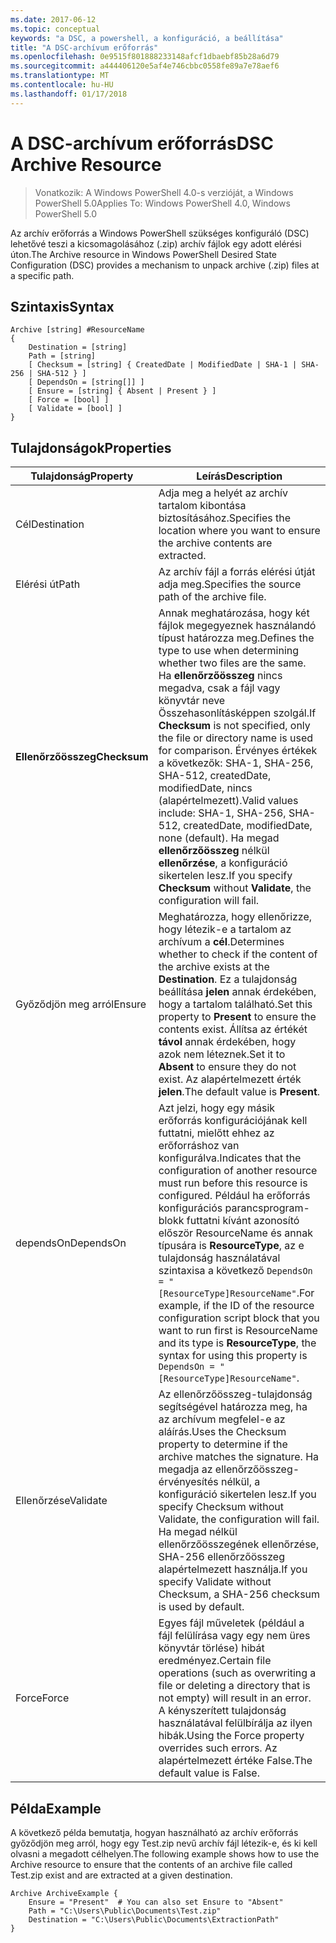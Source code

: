 ```yaml
---
ms.date: 2017-06-12
ms.topic: conceptual
keywords: "a DSC, a powershell, a konfiguráció, a beállítása"
title: "A DSC-archívum erőforrás"
ms.openlocfilehash: 0e9515f801888233148afcf1dbaebf85b28a6d79
ms.sourcegitcommit: a444406120e5af4e746cbbc0558fe89a7e78aef6
ms.translationtype: MT
ms.contentlocale: hu-HU
ms.lasthandoff: 01/17/2018
---
```

# <a name="dsc-archive-resource"></a><span data-ttu-id="a5452-103">A DSC-archívum erőforrás</span><span class="sxs-lookup"><span data-stu-id="a5452-103">DSC Archive Resource</span></span>

> <span data-ttu-id="a5452-104">Vonatkozik: A Windows PowerShell 4.0-s verzióját, a Windows PowerShell 5.0</span><span class="sxs-lookup"><span data-stu-id="a5452-104">Applies To: Windows PowerShell 4.0, Windows PowerShell 5.0</span></span>

<span data-ttu-id="a5452-105">Az archív erőforrás a Windows PowerShell szükséges konfiguráló (DSC) lehetővé teszi a kicsomagolásához (.zip) archív fájlok egy adott elérési úton.</span><span class="sxs-lookup"><span data-stu-id="a5452-105">The Archive resource in Windows PowerShell Desired State Configuration (DSC) provides a mechanism to unpack archive (.zip) files at a specific path.</span></span>

## <a name="syntax"></a><span data-ttu-id="a5452-106">Szintaxis</span><span class="sxs-lookup"><span data-stu-id="a5452-106">Syntax</span></span>
```MOF
Archive [string] #ResourceName
{
    Destination = [string]
    Path = [string]
    [ Checksum = [string] { CreatedDate | ModifiedDate | SHA-1 | SHA-256 | SHA-512 } ]
    [ DependsOn = [string[]] ]
    [ Ensure = [string] { Absent | Present } ]
    [ Force = [bool] ]
    [ Validate = [bool] ]
}
```

## <a name="properties"></a><span data-ttu-id="a5452-107">Tulajdonságok</span><span class="sxs-lookup"><span data-stu-id="a5452-107">Properties</span></span>

|  <span data-ttu-id="a5452-108">Tulajdonság</span><span class="sxs-lookup"><span data-stu-id="a5452-108">Property</span></span>  |  <span data-ttu-id="a5452-109">Leírás</span><span class="sxs-lookup"><span data-stu-id="a5452-109">Description</span></span>   |
|---|---|
| <span data-ttu-id="a5452-110">Cél</span><span class="sxs-lookup"><span data-stu-id="a5452-110">Destination</span></span>| <span data-ttu-id="a5452-111">Adja meg a helyét az archív tartalom kibontása biztosításához.</span><span class="sxs-lookup"><span data-stu-id="a5452-111">Specifies the location where you want to ensure the archive contents are extracted.</span></span>|
| <span data-ttu-id="a5452-112">Elérési út</span><span class="sxs-lookup"><span data-stu-id="a5452-112">Path</span></span>| <span data-ttu-id="a5452-113">Az archív fájl a forrás elérési útját adja meg.</span><span class="sxs-lookup"><span data-stu-id="a5452-113">Specifies the source path of the archive file.</span></span>|
| <span data-ttu-id="a5452-114">__Ellenőrzőösszeg__</span><span class="sxs-lookup"><span data-stu-id="a5452-114">__Checksum__</span></span>| <span data-ttu-id="a5452-115">Annak meghatározása, hogy két fájlok megegyeznek használandó típust határozza meg.</span><span class="sxs-lookup"><span data-stu-id="a5452-115">Defines the type to use when determining whether two files are the same.</span></span> <span data-ttu-id="a5452-116">Ha __ellenőrzőösszeg__ nincs megadva, csak a fájl vagy könyvtár neve Összehasonlításképpen szolgál.</span><span class="sxs-lookup"><span data-stu-id="a5452-116">If __Checksum__ is not specified, only the file or directory name is used for comparison.</span></span> <span data-ttu-id="a5452-117">Érvényes értékek a következők: SHA-1, SHA-256, SHA-512, createdDate, modifiedDate, nincs (alapértelmezett).</span><span class="sxs-lookup"><span data-stu-id="a5452-117">Valid values include: SHA-1, SHA-256, SHA-512, createdDate, modifiedDate, none (default).</span></span> <span data-ttu-id="a5452-118">Ha megad __ellenőrzőösszeg__ nélkül __ellenőrzése__, a konfiguráció sikertelen lesz.</span><span class="sxs-lookup"><span data-stu-id="a5452-118">If you specify __Checksum__ without __Validate__, the configuration will fail.</span></span>|
| <span data-ttu-id="a5452-119">Győződjön meg arról</span><span class="sxs-lookup"><span data-stu-id="a5452-119">Ensure</span></span>| <span data-ttu-id="a5452-120">Meghatározza, hogy ellenőrizze, hogy létezik-e a tartalom az archívum a __cél__.</span><span class="sxs-lookup"><span data-stu-id="a5452-120">Determines whether to check if the content of the archive exists at the __Destination__.</span></span> <span data-ttu-id="a5452-121">Ez a tulajdonság beállítása __jelen__ annak érdekében, hogy a tartalom található.</span><span class="sxs-lookup"><span data-stu-id="a5452-121">Set this property to __Present__ to ensure the contents exist.</span></span> <span data-ttu-id="a5452-122">Állítsa az értékét __távol__ annak érdekében, hogy azok nem léteznek.</span><span class="sxs-lookup"><span data-stu-id="a5452-122">Set it to __Absent__ to ensure they do not exist.</span></span> <span data-ttu-id="a5452-123">Az alapértelmezett érték __jelen__.</span><span class="sxs-lookup"><span data-stu-id="a5452-123">The default value is __Present__.</span></span>|
| <span data-ttu-id="a5452-124">dependsOn</span><span class="sxs-lookup"><span data-stu-id="a5452-124">DependsOn</span></span> | <span data-ttu-id="a5452-125">Azt jelzi, hogy egy másik erőforrás konfigurációjának kell futtatni, mielőtt ehhez az erőforráshoz van konfigurálva.</span><span class="sxs-lookup"><span data-stu-id="a5452-125">Indicates that the configuration of another resource must run before this resource is configured.</span></span> <span data-ttu-id="a5452-126">Például ha erőforrás konfigurációs parancsprogram-blokk futtatni kívánt azonosító először ResourceName és annak típusára is __ResourceType__, az e tulajdonság használatával szintaxisa a következő `DependsOn = "[ResourceType]ResourceName"`.</span><span class="sxs-lookup"><span data-stu-id="a5452-126">For example, if the ID of the resource configuration script block that you want to run first is ResourceName and its type is __ResourceType__, the syntax for using this property is `DependsOn = "[ResourceType]ResourceName"`.</span></span>|
| <span data-ttu-id="a5452-127">Ellenőrzése</span><span class="sxs-lookup"><span data-stu-id="a5452-127">Validate</span></span>| <span data-ttu-id="a5452-128">Az ellenőrzőösszeg-tulajdonság segítségével határozza meg, ha az archívum megfelel-e az aláírás.</span><span class="sxs-lookup"><span data-stu-id="a5452-128">Uses the Checksum property to determine if the archive matches the signature.</span></span> <span data-ttu-id="a5452-129">Ha megadja az ellenőrzőösszeg-érvényesítés nélkül, a konfiguráció sikertelen lesz.</span><span class="sxs-lookup"><span data-stu-id="a5452-129">If you specify Checksum without Validate, the configuration will fail.</span></span> <span data-ttu-id="a5452-130">Ha megad nélkül ellenőrzőösszegének ellenőrzése, SHA-256 ellenőrzőösszeg alapértelmezett használja.</span><span class="sxs-lookup"><span data-stu-id="a5452-130">If you specify Validate without Checksum, a SHA-256 checksum is used by default.</span></span>|
| <span data-ttu-id="a5452-131">Force</span><span class="sxs-lookup"><span data-stu-id="a5452-131">Force</span></span>| <span data-ttu-id="a5452-132">Egyes fájl műveletek (például a fájl felülírása vagy egy nem üres könyvtár törlése) hibát eredményez.</span><span class="sxs-lookup"><span data-stu-id="a5452-132">Certain file operations (such as overwriting a file or deleting a directory that is not empty) will result in an error.</span></span> <span data-ttu-id="a5452-133">A kényszerített tulajdonság használatával felülbírálja az ilyen hibák.</span><span class="sxs-lookup"><span data-stu-id="a5452-133">Using the Force property overrides such errors.</span></span> <span data-ttu-id="a5452-134">Az alapértelmezett értéke False.</span><span class="sxs-lookup"><span data-stu-id="a5452-134">The default value is False.</span></span>|

## <a name="example"></a><span data-ttu-id="a5452-135">Példa</span><span class="sxs-lookup"><span data-stu-id="a5452-135">Example</span></span>

<span data-ttu-id="a5452-136">A következő példa bemutatja, hogyan használható az archív erőforrás győződjön meg arról, hogy egy Test.zip nevű archív fájl létezik-e, és ki kell olvasni a megadott célhelyen.</span><span class="sxs-lookup"><span data-stu-id="a5452-136">The following example shows how to use the Archive resource to ensure that the contents of an archive file called Test.zip exist and are extracted at a given destination.</span></span>

```
Archive ArchiveExample {
    Ensure = "Present"  # You can also set Ensure to "Absent"
    Path = "C:\Users\Public\Documents\Test.zip"
    Destination = "C:\Users\Public\Documents\ExtractionPath"
}
```

